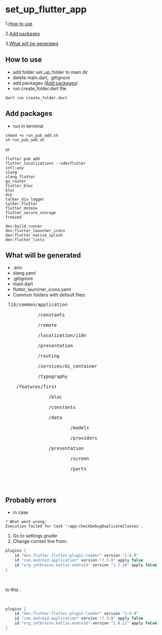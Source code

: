 # set_up_flutter_app
1.[How to use](#how-to-use)
<br>

2.[Add packages](#add-packages)
<br>

3.[What will be generated](#what-will-be-generated)


## How to use
- add folder set_up_folder to main dir
- delete main.dart, .gitignore
- add packages ([Add packages](#add-packages))
- run create_folder.dart file
```
dart run create_folder.dart
```

## Add packages
- run in terminal
```
chmod +x run_pub_add.sh
sh run_pub_add.sh
```
or 

```
flutter pub add 
flutter_localizations --sdk=flutter
intl:any
slang 
slang_flutter 
go_router 
flutter_bloc 
bloc 
dio 
talker_dio_logger 
talker_flutter 
flutter_dotenv 
flutter_secure_storage 
freezed

dev:build_runner 
dev:flutter_launcher_icons
dev:flutter_native_splash
dev:flutter_lints 
```

## What will be generated
- .env
- slang.yaml
- .gitignore
- main.dart
- flutter_launcher_icons.yaml
- Common folders with default files:
<pre>
 lib/common/application<br>
            /constants<br>
            /remote<br>
            /localization/i18n<br>
            /presentation<br>
            /routing<br>
            /services/di_container<br>
            /typography<br>
    /features/first<br>
                /bloc<br>
                /constants<br>
                /data<br>
                        /models<br>
                        /providers<br>
                /presentation<br>
                        /screen<br>
                        /parts<br>
</pre>
<br>

## Probably errors
- in case
```
* What went wrong:
Execution failed for task ':app:checkDebugDuplicateClasses'.
```
1. Go to settings.gradle
2. Change current line from:

```Groovy
plugins {
    id "dev.flutter.flutter-plugin-loader" version "1.0.0"
    id "com.android.application" version "7.3.0" apply false
    id "org.jetbrains.kotlin.android" version "1.7.10" apply false
}
```
<br>

to this :

<br>

``` Groovy
plugins {
    id "dev.flutter.flutter-plugin-loader" version "1.0.0"
    id "com.android.application" version "7.3.0" apply false
    id "org.jetbrains.kotlin.android" version "1.8.22" apply false
}
```